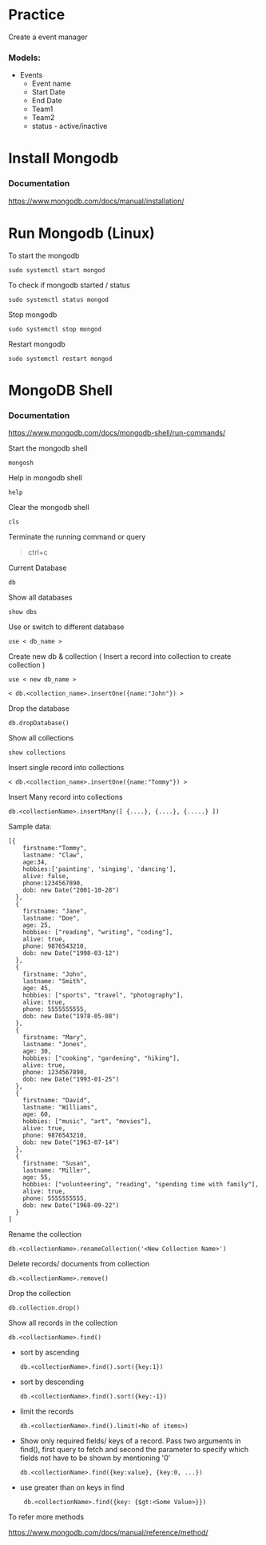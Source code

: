 # Practice

Create a event manager

### Models:

- Events
  - Event name
  - Start Date
  - End Date
  - Team1
  - Team2
  - status - active/inactive

# Install Mongodb

### Documentation

https://www.mongodb.com/docs/manual/installation/

# Run Mongodb (Linux)

To start the mongodb

```
sudo systemctl start mongod
```

To check if mongodb started / status

```
sudo systemctl status mongod
```

Stop mongodb

```
sudo systemctl stop mongod
```

Restart mongodb

```
sudo systemctl restart mongod
```

# MongoDB Shell

### Documentation

https://www.mongodb.com/docs/mongodb-shell/run-commands/

Start the mongodb shell

```
mongosh
```

Help in mongodb shell

```
help
```

Clear the mongodb shell

```
cls
```

Terminate the running command or query

> ctrl+c

Current Database

```
db
```

Show all databases

```
show dbs
```

Use or switch to different database

```
use < db_name >
```

Create new db & collection ( Insert a record into collection to create collection )

```
use < new db_name >
```

```
< db.<collection_name>.insertOne({name:"John"}) >
```

Drop the database

```
db.dropDatabase()
```

Show all collections

```
show collections
```

Insert single record into collections

```
< db.<collection_name>.insertOne({name:"Tommy"}) >
```

Insert Many record into collections

```
db.<collectionName>.insertMany([ {....}, {....}, {.....} ])
```

Sample data:

```
[{
    firstname:"Tommy",
    lastname: "Claw",
    age:34,
    hobbies:['painting', 'singing', 'dancing'],
    alive: false,
    phone:1234567890,
    dob: new Date("2001-10-28")
  },
  {
    firstname: "Jane",
    lastname: "Doe",
    age: 25,
    hobbies: ["reading", "writing", "coding"],
    alive: true,
    phone: 9876543210,
    dob: new Date("1998-03-12")
  },
  {
    firstname: "John",
    lastname: "Smith",
    age: 45,
    hobbies: ["sports", "travel", "photography"],
    alive: true,
    phone: 5555555555,
    dob: new Date("1978-05-08")
  },
  {
    firstname: "Mary",
    lastname: "Jones",
    age: 30,
    hobbies: ["cooking", "gardening", "hiking"],
    alive: true,
    phone: 1234567890,
    dob: new Date("1993-01-25")
  },
  {
    firstname: "David",
    lastname: "Williams",
    age: 60,
    hobbies: ["music", "art", "movies"],
    alive: true,
    phone: 9876543210,
    dob: new Date("1963-07-14")
  },
  {
    firstname: "Susan",
    lastname: "Miller",
    age: 55,
    hobbies: ["volunteering", "reading", "spending time with family"],
    alive: true,
    phone: 5555555555,
    dob: new Date("1968-09-22")
  }
]
```

Rename the collection

```
db.<collectionName>.renameCollection('<New Collection Name>')
```

Delete records/ documents from collection

```
db.<collectionName>.remove()
```

Drop the collection

```
db.collection.drop()
```

Show all records in the collection

```
db.<collectionName>.find()
```

- sort by ascending
  ```
  db.<collectionName>.find().sort({key:1})
  ```
- sort by descending
  ```
  db.<collectionName>.find().sort({key:-1})
  ```
- limit the records
  ```
  db.<collectionName>.find().limit(<No of items>)
  ```
- Show only required fields/ keys of a record. Pass two arguments in find(), first query to fetch
  and second the parameter to specify which fields not have to be shown by mentioning '0'
  ```
  db.<collectionName>.find({key:value}, {key:0, ...})
  ```
- use greater than on keys in find
  ```
   db.<collectionName>.find({key: {$gt:<Some Value>}})
  ```

To refer more methods

https://www.mongodb.com/docs/manual/reference/method/

